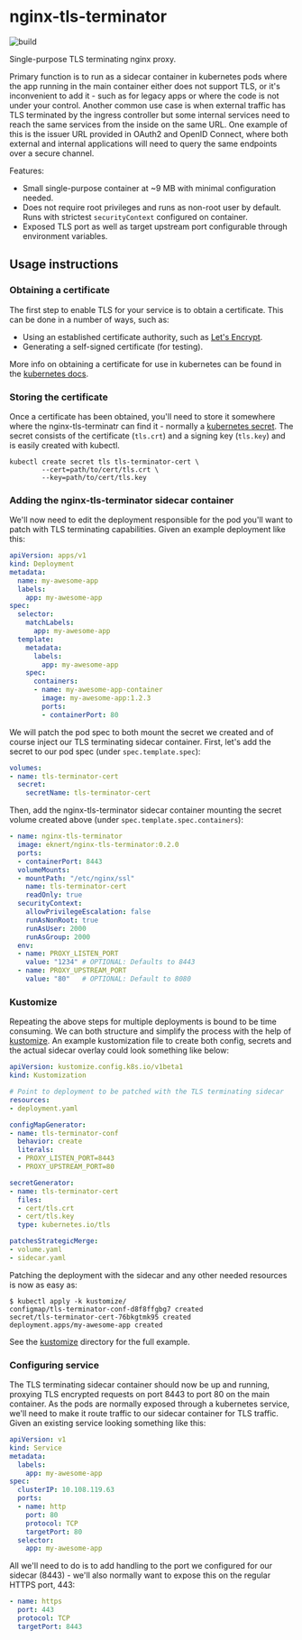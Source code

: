 # nginx-tls-terminator

![build](https://github.com/anderseknert/nginx-tls-terminator/workflows/build/badge.svg)

Single-purpose TLS terminating nginx proxy.

Primary function is to run as a sidecar container in kubernetes pods where the app running in the main container either does not support TLS, or it's inconvenient to add it - such as for legacy apps or where the code is not under your control. Another common use case is when external traffic has TLS terminated by the ingress controller but some internal services need to reach the same services from the inside on the same URL. One example of this is the issuer URL provided in OAuth2 and OpenID Connect, where both external and internal applications will need to query the same endpoints over a secure channel.

Features:
* Small single-purpose container at ~9 MB with minimal configuration needed.
* Does not require root privileges and runs as non-root user by default. Runs with strictest `securityContext` configured on container.
* Exposed TLS port as well as target upstream port configurable through environment variables.

## Usage instructions

### Obtaining a certificate

The first step to enable TLS for your service is to obtain a certificate. This can be done in a number of ways, such as:

* Using an established certificate authority, such as [Let's Encrypt](https://letsencrypt.org/).
* Generating a self-signed certificate (for testing).

More info on obtaining a certificate for use in kubernetes can be found in the [kubernetes docs](https://kubernetes.io/docs/tasks/tls/managing-tls-in-a-cluster/).

### Storing the certificate

Once a certificate has been obtained, you'll need to store it somewhere where the nginx-tls-terminatr can find it - normally a [kubernetes secret](https://kubernetes.io/docs/concepts/configuration/secret/). The secret consists of the certificate (`tls.crt`) and a signing key (`tls.key`) and is easily created with kubectl.

```shell
kubectl create secret tls tls-terminator-cert \
        --cert=path/to/cert/tls.crt \
        --key=path/to/cert/tls.key
```

### Adding the nginx-tls-terminator sidecar container

We'll now need to edit the deployment responsible for the pod you'll want to patch with TLS terminating capabilities. Given an example deployment like this:

```yaml
apiVersion: apps/v1
kind: Deployment
metadata:
  name: my-awesome-app
  labels:
    app: my-awesome-app
spec:
  selector:
    matchLabels:
      app: my-awesome-app
  template:
    metadata:
      labels:
        app: my-awesome-app
    spec:
      containers:
      - name: my-awesome-app-container
        image: my-awesome-app:1.2.3
        ports:
        - containerPort: 80
```

We will patch the pod spec to both mount the secret we created and of course inject our TLS terminating sidecar container. First, let's add the secret to our pod spec (under `spec.template.spec`):

```yaml
volumes:
- name: tls-terminator-cert
  secret:
    secretName: tls-terminator-cert
```
Then, add the nginx-tls-terminator sidecar container mounting the secret volume created above (under `spec.template.spec.containers`):

```yaml
- name: nginx-tls-terminator
  image: eknert/nginx-tls-terminator:0.2.0
  ports:
  - containerPort: 8443
  volumeMounts:
  - mountPath: "/etc/nginx/ssl"
    name: tls-terminator-cert
    readOnly: true
  securityContext:
    allowPrivilegeEscalation: false
    runAsNonRoot: true
    runAsUser: 2000
    runAsGroup: 2000
  env:
  - name: PROXY_LISTEN_PORT
    value: "1234" # OPTIONAL: Defaults to 8443
  - name: PROXY_UPSTREAM_PORT
    value: "80"   # OPTIONAL: Default to 8080
```

### Kustomize

Repeating the above steps for multiple deployments is bound to be time consuming. We can both structure and simplify the process with the help of [kustomize](https://kustomize.io/). An example kustomization file to create both config, secrets and the actual sidecar overlay could look something like below:

```yaml
apiVersion: kustomize.config.k8s.io/v1beta1
kind: Kustomization

# Point to deployment to be patched with the TLS terminating sidecar
resources:
- deployment.yaml

configMapGenerator:
- name: tls-terminator-conf
  behavior: create
  literals:
  - PROXY_LISTEN_PORT=8443
  - PROXY_UPSTREAM_PORT=80

secretGenerator:
- name: tls-terminator-cert
  files:
  - cert/tls.crt
  - cert/tls.key
  type: kubernetes.io/tls

patchesStrategicMerge:
- volume.yaml
- sidecar.yaml
```

Patching the deployment with the sidecar and any other needed resources is now as easy as:

```shell
$ kubectl apply -k kustomize/
configmap/tls-terminator-conf-d8f8ffgbg7 created
secret/tls-terminator-cert-76bkgtmk95 created
deployment.apps/my-awesome-app created
```

See the [kustomize](kustomize/) directory for the full example.

### Configuring service

The TLS terminating sidecar container should now be up and running, proxying TLS encrypted requests on port 8443 to port 80 on the main container. As the pods are normally exposed through a kubernetes service, we'll need to make it route traffic to our sidecar container for TLS traffic. Given an existing service looking something like this:

```yaml
apiVersion: v1
kind: Service
metadata:
  labels:
    app: my-awesome-app
spec:
  clusterIP: 10.108.119.63
  ports:
  - name: http
    port: 80
    protocol: TCP
    targetPort: 80
  selector:
    app: my-awesome-app
```

All we'll need to do is to add handling to the port we configured for our sidecar (8443) - we'll also normally want to expose this on the regular HTTPS port, 443:

```yaml
- name: https
  port: 443
  protocol: TCP
  targetPort: 8443
```
